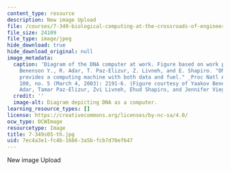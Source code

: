 ```yaml
---
content_type: resource
description: New image Upload
file: /courses/7-349-biological-computing-at-the-crossroads-of-engineering-and-science-spring-2005/7ec4a3e1fc4b16663a5bfcb7d70ef647_7-349s05-th.jpg
file_size: 24109
file_type: image/jpeg
hide_download: true
hide_download_original: null
image_metadata:
  caption: 'Diagram of the DNA computer at work. Figure based on work published in
    Benenson Y., R. Adar, T. Paz-Elizur, Z. Livneh, and E. Shapiro. "DNA molecule
    provides a computing machine with both data and fuel." _Proc Natl Acad Sci U.S.A_.
    100, no. 5 (March 4, 2003): 2191-6. (Figure courtesy of Yaakov Benenson, Rivka
    Adar, Tamar Paz-Elizur, Zvi Livneh, Ehud Shapiro, and Jennifer Viegas.)'
  credit: ''
  image-alt: Diagram depicting DNA as a computer.
learning_resource_types: []
license: https://creativecommons.org/licenses/by-nc-sa/4.0/
ocw_type: OCWImage
resourcetype: Image
title: 7-349s05-th.jpg
uid: 7ec4a3e1-fc4b-1666-3a5b-fcb7d70ef647
---
```

New image Upload